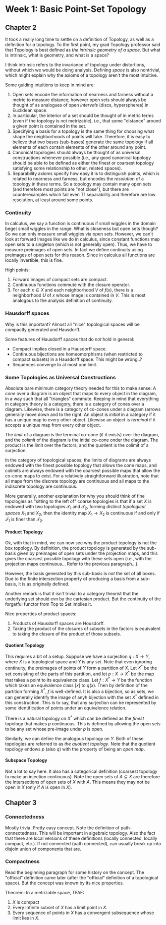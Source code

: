 # Week 1: Basic Point-Set Topology

## Chapter 2

It took a really long time to settle on a definition of Topology, as well as a
definition for _a_ topology. To the first point, my grad Topology professor
said that Topology is best defined as _the intrinsic geometry of a space_. But
what is intrinsic, what is geometry, and what is a space?

I think intrinsic refers to the invariance of topology under distortions,
without which we would be doing analysis. Defining _space_ is also nontrivial,
which might explain why the axioms of a topology aren't the most intuitive.

Some guiding intuitions to keep in mind are:

1. Open sets encode the information of nearness and farness without a metric to
   measure distance, however open sets should always be thought of as analogues
   of open _intervals_ (discs, hyperspheres) in Euclidean space.
2. In particular, the interior of a set should be thought of in metric terms
   (even if the topology is not metrizable), i.e., that some "distance" around a
   given point is contained in the set.
3. Specifying a basis for a topology is the same thing for choosing what shape
   the neighborhoods of points will take. Therefore, it is easy to believe that
   two bases (sub-bases) generate the same topology if all elements of each
   contain elements of the other around any point.
4. Canonical topologies should always be thought of as universal constructions
   whenever possible (i.e., any good canonical topology should be able to be
   defined as either the finest or coarsest topology satisfying some
   relationship to other, related spaces).
5. Separability axioms specify how easy it is to distinguish points, which is
   related to nearness and farness, but encodes the _resolution_ of a topology
   in these terms. So a topology may contain many open sets (and therefore
   most points are "not close"), but there are counterexamples which fail even
   T1 separability and therefore are low resolution, at least around some
   points.

### Continuity

In calculus, we say a function is continuous if small wiggles in the domain
beget small wiggles in the range. What is closeness but open sets though? So we
can only measure small wiggles via open sets. However, we can't look at forward
images like we do in calculus, since constant functions map open sets to a
singleton (which is not generally open). Thus, we have to measure preimages of
open sets. In fact we define continuity using preimages of open sets for this
reason. Since in calculus all functions are locally invertible, this is fine.

High points:

1. Forward images of compact sets are compact.
2. Continuous functions commute with the closure operator.
3. For each $x\in X$ and each neighborhood $V$ of $f(x)$, there is a
   neighborhood $U$ of $x$ whose image is contained in $V$. This is most
   analogous to the analysis definition of continuity.

### Hausdorff spaces

Why is this important? Almost all "nice" topological spaces will be compactly
generated and Hausdorff.

Some features of Hausdorff spaces that do _not_ hold in general:

- Compact implies closed in a Hausdorff space.
- Continuous bijections are homeomorphisms (when restricted to compact subsets)
  in a Hausdorff space. This might be wrong..?
- Sequences converge to at most one limit.

### Some Topologies as Universal Constructions

Absolute bare minimum category theory needed for this to make sense: A _cone_
over a diagram is an object that maps to every object in the diagram, in a way
such that all "triangles" commute. Keeping in mind that everything in category
theory is a category, there is a category of cones over a diagram. Likewise,
there is a category of co-cones under a diagram (arrows generally move down and
to the right. An object is _initial_ in a category if it has a unique map to
every other object. Likewise an object is _terminal_ if it accepts a unique map
from every other object.

The _limit_ of a diagram is the terminal co-cone (if it exists) over the
diagram, and the _colimit_ of the diagram is the initial co-cone onder the
diagram. The product is the limit over the factors, and the quotient is the
colimit of a surjection.

In the category of topological spaces, the limits of diagrams are always endowed
with the finest possible topology that allows the cone maps, and colimits are
always endowed with the coarsest possible maps that allow the co-cone maps to
exist. For a relatively straightforward illustration, note that all maps from
the discrete topology are continuous and all maps to the indiscrete topology are
continuous.

More generally, another explanation for why you should think of fine topologies
as "sitting to the left of" coarse topologies is that if a set $X$ is endowed
with two topologies $\mathcal{T}_1$ and $\mathcal{T}_2$, forming distinct
_topological spaces_ $X_1$ and $X_2$, then the identity map $X_1 \to X_2$ is
continuous if and only if $\mathcal{T}_1$ is finer than $\mathcal{T}_2$.

#### Product Topology

Ok, with that in mind, we can now see why the product topology is not the box
topology. By definition, the product topology is generated by the sub-basis
given by preimages of open sets under the projection maps, and this gives the
coarsest possible topology with these sets open (i.e., with the projection maps
continuous... Refer to the previous paragraph...).

However, the basis generated by this sub-basis is _not_ the set of all boxes.
Due to the finite intersection property of producing a basis from a sub-basis,
it is as originally defined.

Another remark is that it isn't trivial to a category theorist that the
underlying set should evn by the cartesian product. But the continuity of the
forgetful functor from Top to Set implies it.

Nice properties of product spaces:

1. Products of Hausdorff spaces are Housdorff.
2. Taking the product of the closures of subsets in the factors is equivalent to
   taking the closure of the product of those subsets.

#### Quotient Topology

This requires a bit of a setup. Suppose we have a surjection $q:X\to Y$, where
$X$ is a topological space and $Y$ is any _set_. Note that even ignoring
continuity, the preimages of points of $Y$ form a partition of $X$. Let
$X^\ast$ be the set consisting of the parts of this partition, and let $p:X\to
X^\ast$ be the map that takes a point to its equivalence class. Let
$f:X^\ast\to Y$ be the function which takes an equivalence class $[x]$ to
$q(x)$. Then by definition of the partition forming $X^\ast$, $f$ is
well-defined. It is also a bijection, so as sets, we can generally identify the
image of anyh bijection with the set $X^\ast$ defined in this construction.
This is to say, that any surjection can be represented by some identification of
points under an equivalence relation.

There is a natural topology on $X^\ast$ which can be defined as the _finest_
topology that makes $p$ continuous. This is defined by allowing the open sets
to be any set whose pre-image under $p$ is open.

Similarly, we can define the analogous topology on $Y$. Both of these
topologies are referred to as _the quotient topology_. Note that the quotient
topology endows $p$ (also $q$) with the property of being an _open map_.

#### Subspace Topology

Not a lot to say here. It also has a categorical definition (coarsest topology
to make an injection continuous). Note the open sets of $A\subseteq X$ are
therefore the intersections of open sets of $X$ with $A$. This means they may
not be open in $X$ (only if $A$ is open in $X$).

## Chapter 3

### Connectedness

Mostly trivia. Pretty easy concept. Note the definition of path-connectedness.
This will be important in algebraic topology. Also the fact that there are
local versions of these definitions (locally connected, locally compact, etc.).
If not connected (path connected), can usually break up into disjoin union of
components that are.

### Compactness

Read the beginning paragraph for some history on the concept. The "official"
definition came later (after the "official" definition of a topological space).
But the concept was known by its nice properties.

Theorem: In a metrizable space, TFAE:

1. $X$ is compact
2. Every infinite subset of $X$ has a limit point in $X$.
3. Every sequence of points in $X$ has a convergent subsequence whose limit lies
   in $X$.
